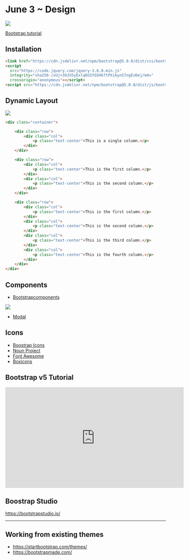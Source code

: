 June 3 ~ Design 
============================

<img src="https://www.tutorialrepublic.com/lib/images/bootstrap-illustration.png">

[Bootstrap tutorial](https://getbootstrap.com/docs/4.1/getting-started/introduction/)


## Installation 

```html
<link href="https://cdn.jsdelivr.net/npm/bootstrap@5.0.0/dist/css/bootstrap.min.css" rel="stylesheet" integrity="sha384-wEmeIV1mKuiNpC+IOBjI7aAzPcEZeedi5yW5f2yOq55WWLwNGmvvx4Um1vskeMj0" crossorigin="anonymous">
<script
  src="https://code.jquery.com/jquery-3.6.0.min.js"
  integrity="sha256-/xUj+3OJU5yExlq6GSYGSHk7tPXikynS7ogEvDej/m4="
  crossorigin="anonymous"></script>
<script src="https://cdn.jsdelivr.net/npm/bootstrap@5.0.0/dist/js/bootstrap.bundle.min.js" integrity="sha384-p34f1UUtsS3wqzfto5wAAmdvj+osOnFyQFpp4Ua3gs/ZVWx6oOypYoCJhGGScy+8" crossorigin="anonymous"></script>
```

## Dynamic Layout

<img src="https://cdn-media-1.freecodecamp.org/images/1*9nkJt3S1Fe_KMkDtpIhgXw.png" />

```html
<div class="container">

    <div class="row">
        <div class="col">
            <p class="text-center">This is a single column.</p>
        </div>
    </div>

    <div class="row">
        <div class="col">
            <p class="text-center">This is the first column.</p>
        </div>
        <div class="col">
            <p class="text-center">This is the second column.</p>
        </div>
    </div>

    <div class="row">
        <div class="col">
            <p class="text-center">This is the first column.</p> 
        </div>
        <div class="col">
            <p class="text-center">This is the second column.</p>        
        </div>
        <div class="col">
            <p class="text-center">This is the third column.</p>
        </div>
        <div class="col">
            <p class="text-center">This is the fourth column.</p>
        </div>
    </div>
</div>
```

## Components 

- [Bootstrapcomponents](https://getbootstrap.com/docs/5.0/components/accordion/)

![](https://blog.hubspot.com/hs-fs/hubfs/Bootstrap%20default%20modifier%20classes.jpg?width=1000&name=Bootstrap%20default%20modifier%20classes.jpg)


- [Modal](https://getbootstrap.com/docs/5.0/components/modal/#modal-components)

## Icons 

- [Boostrap Icons](https://icons.getbootstrap.com/)
- [Noun Project](https://thenounproject.com/)
- [Font Awesome](https://fontawesome.com/icons?d=gallery&p=2)
- [Boxicons](https://boxicons.com/)


## Bootstrap v5 Tutorial

<iframe width="560" height="315" src="https://www.youtube.com/embed/rQryOSyfXmI" title="YouTube video player" frameborder="0" allow="accelerometer; autoplay; clipboard-write; encrypted-media; gyroscope; picture-in-picture" allowfullscreen></iframe>


## Boostrap Studio

https://bootstrapstudio.io/

---

## Working from existing themes 

- https://startbootstrap.com/themes/  
- https://bootstrapmade.com/  
